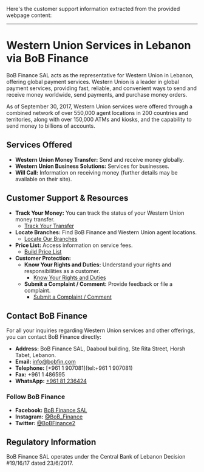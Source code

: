Here's the customer support information extracted from the provided webpage content:

---

# Western Union Services in Lebanon via BoB Finance

BoB Finance SAL acts as the representative for Western Union in Lebanon, offering global payment services. Western Union is a leader in global payment services, providing fast, reliable, and convenient ways to send and receive money worldwide, send payments, and purchase money orders.

As of September 30, 2017, Western Union services were offered through a combined network of over 550,000 agent locations in 200 countries and territories, along with over 150,000 ATMs and kiosks, and the capability to send money to billions of accounts.

## Services Offered

*   **Western Union Money Transfer:** Send and receive money globally.
*   **Western Union Business Solutions:** Services for businesses.
*   **Will Call:** Information on receiving money (further details may be available on their site).

## Customer Support & Resources

*   **Track Your Money:** You can track the status of your Western Union money transfer.
    *   [Track Your Transfer](http://www.wu.com/LB/en/track-transfer.html)
*   **Locate Branches:** Find BoB Finance and Western Union agent locations.
    *   [Locate Our Branches](https://www.bob-finance.com/Inside/Subagents)
*   **Price List:** Access information on service fees.
    *   [Build Price List](https://www.bob-finance.com/Home/BuildPriceList/)
*   **Customer Protection:**
    *   **Know Your Rights and Duties:** Understand your rights and responsibilities as a customer.
        *   [Know Your Rights and Duties](https://www.bob-finance.com/Inside/RightsAndDuties)
    *   **Submit a Complaint / Comment:** Provide feedback or file a complaint.
        *   [Submit a Complaint / Comment](https://www.bob-finance.com/CustomerProtection/ComplaintAndCommentView)

## Contact BoB Finance

For all your inquiries regarding Western Union services and other offerings, you can contact BoB Finance directly:

*   **Address:** BoB Finance SAL, Daaboul building, Ste Rita Street, Horsh Tabet, Lebanon.
*   **Email:** [info@bobfin.com](mailto:info@bobfin.com)
*   **Telephone:** [+961 1 907081](tel:+961 1 907081)
*   **Fax:** +961 1 486595
*   **WhatsApp:** [+961 81 236424](https://api.whatsapp.com/send?phone=96181236424)

### Follow BoB Finance

*   **Facebook:** [BoB Finance SAL](https://www.facebook.com/BobFinanceSal)
*   **Instagram:** [@BoB_Finance](https://www.instagram.com/BoB_Finance)
*   **Twitter:** [@BoBFinance2](https://twitter.com/BoBFinance2)

## Regulatory Information

BoB Finance SAL operates under the Central Bank of Lebanon Decision #19/16/17 dated 23/6/2017.